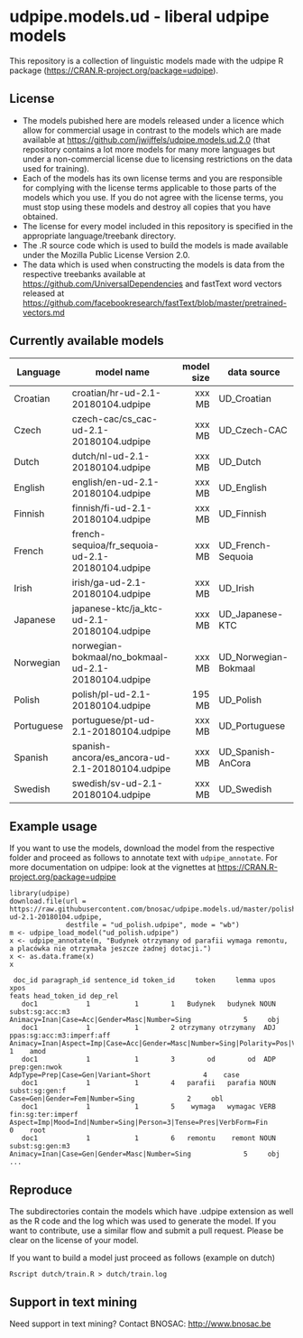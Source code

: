 # udpipe.models.ud - liberal udpipe models

This repository is a collection of linguistic models made with the udpipe R package (https://CRAN.R-project.org/package=udpipe). 

## License

- The models pubished here are models released under a licence which allow for commercial usage in contrast to the models which are made available at https://github.com/jwijffels/udpipe.models.ud.2.0 (that repository contains a lot more models for many more languages but under a non-commercial license due to licensing restrictions on the data used for training).
- Each of the models has its own license terms and you are responsible for complying with the license terms applicable to those parts of the models which you use. If you do not agree with the license terms, you must stop using these models and destroy all copies that you have obtained.
- The license for every model included in this repository is specified in the appropriate language/treebank directory. 
- The .R source code which is used to build the models is made available under the Mozilla Public License Version 2.0.
- The data which is used when constructing the models is data from the respective treebanks available at https://github.com/UniversalDependencies and fastText word vectors released at https://github.com/facebookresearch/fastText/blob/master/pretrained-vectors.md

## Currently available models

| Language        | model name                                          | model size  | data source          |
| ----------------|-----------------------------------------------------| -----------:| ---------------------|
| Croatian        | croatian/hr-ud-2.1-20180104.udpipe                  | xxx MB      | UD_Croatian          |
| Czech           | czech-cac/cs_cac-ud-2.1-20180104.udpipe             | xxx MB      | UD_Czech-CAC         |
| Dutch           | dutch/nl-ud-2.1-20180104.udpipe                     | xxx MB      | UD_Dutch             |
| English         | english/en-ud-2.1-20180104.udpipe                   | xxx MB      | UD_English           |
| Finnish         | finnish/fi-ud-2.1-20180104.udpipe                   | xxx MB      | UD_Finnish           |
| French          | french-sequioa/fr_sequoia-ud-2.1-20180104.udpipe    | xxx MB      | UD_French-Sequoia    |
| Irish           | irish/ga-ud-2.1-20180104.udpipe                     | xxx MB      | UD_Irish             |
| Japanese        | japanese-ktc/ja_ktc-ud-2.1-20180104.udpipe          | xxx MB      | UD_Japanese-KTC      |
| Norwegian       | norwegian-bokmaal/no_bokmaal-ud-2.1-20180104.udpipe | xxx MB      | UD_Norwegian-Bokmaal |
| Polish          | polish/pl-ud-2.1-20180104.udpipe                    | 195 MB      | UD_Polish            |
| Portuguese      | portuguese/pt-ud-2.1-20180104.udpipe                | xxx MB      | UD_Portuguese        |
| Spanish         | spanish-ancora/es_ancora-ud-2.1-20180104.udpipe     | xxx MB      | UD_Spanish-AnCora    |
| Swedish         | swedish/sv-ud-2.1-20180104.udpipe                   | xxx MB      | UD_Swedish           |


## Example usage

If you want to use the models, download the model from the respective folder and proceed as follows to annotate text with `udpipe_annotate`.
For more documentation on udpipe: look at the vignettes at https://CRAN.R-project.org/package=udpipe

```
library(udpipe)
download.file(url = https://raw.githubusercontent.com/bnosac/udpipe.models.ud/master/polish/pl-ud-2.1-20180104.udpipe, 
              destfile = "ud_polish.udpipe", mode = "wb")
m <- udpipe_load_model("ud_polish.udpipe")
x <- udpipe_annotate(m, "Budynek otrzymany od parafii wymaga remontu, a placówka nie otrzymała jeszcze żadnej dotacji.")
x <- as.data.frame(x)
x

 doc_id paragraph_id sentence_id token_id     token     lemma upos                      xpos                                                                                          feats head_token_id dep_rel
   doc1            1           1        1   Budynek   budynek NOUN           subst:sg:acc:m3                                                  Animacy=Inan|Case=Acc|Gender=Masc|Number=Sing             5     obj
   doc1            1           1        2 otrzymany otrzymany  ADJ ppas:sg:acc:m3:imperf:aff Animacy=Inan|Aspect=Imp|Case=Acc|Gender=Masc|Number=Sing|Polarity=Pos|VerbForm=Part|Voice=Pass             1    amod
   doc1            1           1        3        od        od  ADP             prep:gen:nwok                                                            AdpType=Prep|Case=Gen|Variant=Short             4    case
   doc1            1           1        4   parafii   parafia NOUN            subst:sg:gen:f                                                                Case=Gen|Gender=Fem|Number=Sing             2     obl
   doc1            1           1        5    wymaga   wymagac VERB         fin:sg:ter:imperf                               Aspect=Imp|Mood=Ind|Number=Sing|Person=3|Tense=Pres|VerbForm=Fin             0    root
   doc1            1           1        6   remontu    remont NOUN           subst:sg:gen:m3                                                  Animacy=Inan|Case=Gen|Gender=Masc|Number=Sing             5     obj
...
```

## Reproduce

The subdirectories contain the models which have .udpipe extension as well as the R code and the log which was used to generate the model.
If you want to contribute, use a similar flow and submit a pull request. Please be clear on the license of your model.

If you want to build a model just proceed as follows (example on dutch)

```
Rscript dutch/train.R > dutch/train.log
```

## Support in text mining

Need support in text mining?
Contact BNOSAC: http://www.bnosac.be

